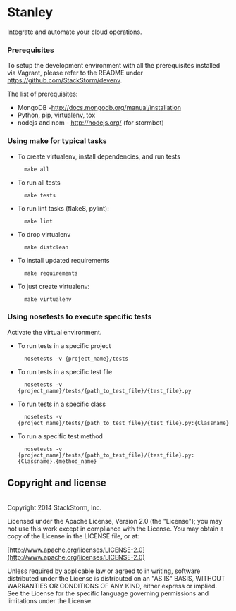 Stanley
======

Integrate and automate your cloud operations.

### Prerequisites 
To setup the development environment with all the prerequisites installed via Vagrant, please refer to the README under https://github.com/StackStorm/devenv.

The list of prerequisites:
* MongoDB -http://docs.mongodb.org/manual/installation
* Python, pip, virtualenv, tox
* nodejs and npm - http://nodejs.org/ (for stormbot)


### Using make for typical tasks
* To create virtualenv, install dependencies, and run tests
 
        make all

* To run all tests
 
        make tests

* To run lint tasks (flake8, pylint):

        make lint

* To drop virtualenv

        make distclean

* To install updated requirements
 
        make requirements

* To just create virtualenv:

        make virtualenv

### Using nosetests to execute specific tests
Activate the virtual environment.
* To run tests in a specific project

        nosetests -v {project_name}/tests

* To run tests in a specific test file

        nosetests -v {project_name}/tests/{path_to_test_file}/{test_file}.py

* To run tests in a specific class

        nosetests -v {project_name}/tests/{path_to_test_file}/{test_file}.py:{Classname} 

* To run a specific test method

        nosetests -v {project_name}/tests/{path_to_test_file}/{test_file}.py:{Classname}.{method_name}

## Copyright and license
<br>Copyright 2014 StackStorm, Inc.

Licensed under the Apache License, Version 2.0 (the "License"); you may not use this work except in compliance with the License. You may obtain a copy of the License in the LICENSE file, or at:

[http://www.apache.org/licenses/LICENSE-2.0](http://www.apache.org/licenses/LICENSE-2.0)

Unless required by applicable law or agreed to in writing, software distributed under the License is distributed on an "AS IS" BASIS, WITHOUT WARRANTIES OR CONDITIONS OF ANY KIND, either express or implied. See the License for the specific language governing permissions and limitations under the License.
